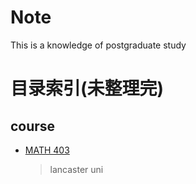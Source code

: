 # Note

This is a knowledge of postgraduate study


# 目录索引(未整理完)

## course


 - [MATH 403](https://github.com/fengweiyu1/graduate/blob/main/MATH%20403.md)
    > lancaster uni 

